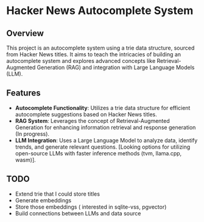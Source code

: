 # Hacker News Autocomplete System

## Overview
This project is an autocomplete system using a trie data structure, sourced from Hacker News titles. It aims to teach the intricacies of building an autocomplete system and explores advanced concepts like Retrieval-Augmented Generation (RAG) and integration with Large Language Models (LLM).

## Features
- **Autocomplete Functionality**: Utilizes a trie data structure for efficient autocomplete suggestions based on Hacker News titles.
- **RAG System**: Leverages the concept of Retrieval-Augmented Generation for enhancing information retrieval and response generation (In progress).
- **LLM Integration**: Uses a Large Language Model to analyze data, identify trends, and generate relevant questions. [Looking options for utilizing open-source LLMs with faster inference methods (tvm, llama.cpp, wasm)].

## TODO
- Extend trie that I could store titles
- Generate embeddings
- Store those embeddings ( interested in sqlite-vss, pgvector)
- Build connections between LLMs and data source